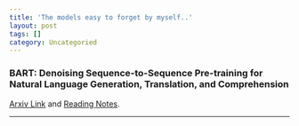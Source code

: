```yaml
---
title: 'The models easy to forget by myself..'
layout: post
tags: []
category: Uncategoried
---
```

### BART: Denoising Sequence-to-Sequence Pre-training for Natural Language Generation, Translation, and Comprehension
  [Arxiv Link](https://arxiv.org/abs/1910.13461) and [Reading Notes](https://zhuanlan.zhihu.com/p/90173832 "BART").

------------
